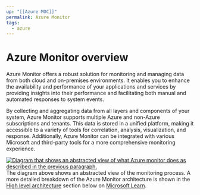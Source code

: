 ```yaml
---
up: "[[Azure MOC]]"
permalink: Azure Monitor
tags:
  - azure
---
```

# Azure Monitor overview
Azure Monitor offers a robust solution for monitoring and managing data from both cloud and on-premises environments. It enables you to enhance the availability and performance of your applications and services by providing insights into their performance and facilitating both manual and automated responses to system events.

By collecting and aggregating data from all layers and components of your system, Azure Monitor supports multiple Azure and non-Azure subscriptions and tenants. This data is stored in a unified platform, making it accessible to a variety of tools for correlation, analysis, visualization, and response. Additionally, Azure Monitor can be integrated with various Microsoft and third-party tools for a more comprehensive monitoring experience.

[![Diagram that shows an abstracted view of what Azure monitor does as described in the previous paragraph.](https://learn.microsoft.com/en-us/azure/azure-monitor/media/overview/azure-monitor-high-level-abstraction-opt.svg)](https://learn.microsoft.com/en-us/azure/azure-monitor/media/overview/azure-monitor-high-level-abstraction-opt.svg#lightbox)
The diagram above shows an abstracted view of the monitoring process. A more detailed breakdown of the Azure Monitor architecture is shown in the [High level architecture](https://learn.microsoft.com/en-us/azure/azure-monitor/overview#high-level-architecture) section below on [Microsoft Learn](https://learn.microsoft.com/en-us/azure/azure-monitor/overview).